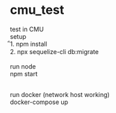 # cmu_test
test in CMU
<br/>
setup
<br/>
ื1. npm install
<br/>
2.  npx sequelize-cli db:migrate
<br/>
<br/>
run node
<br/>
npm start
<br/>
<br/>

run docker (network host working)
<br/>
docker-compose up

